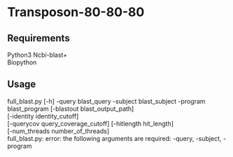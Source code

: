 # Transposon-80-80-80
## Requirements
Python3
Ncbi-blast+  
Biopython

## Usage
full_blast.py [-h] -query blast_query -subject blast_subject -program  
                     blast_program [-blastout blast_output_path]  
                     [-identity identity_cutoff]  
                     [-querycov query_coverage_cutoff] [-hitlength hit_length]  
                     [-num_threads number_of_threads]  
full_blast.py: error: the following arguments are required: -query, -subject, -program  
